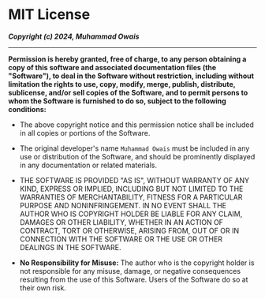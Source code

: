 # MIT License

***Copyright (c) 2024, Muhammad Owais***

---

**Permission is hereby granted, free of charge, to any person obtaining a copy of this software and associated documentation files (the "Software"), to deal in the Software without restriction, including without limitation the rights to use, copy, modify, merge, publish, distribute, sublicense, and/or sell copies of the Software, and to permit persons to whom the Software is furnished to do so, subject to the following conditions:**

- The above copyright notice and this permission notice shall be included in all copies or portions of the Software.

- The original developer's name `Muhammad Owais` must be included in any use or distribution of the Software, and should be prominently displayed in any documentation or related materials.

- THE SOFTWARE IS PROVIDED "AS IS", WITHOUT WARRANTY OF ANY KIND, EXPRESS OR IMPLIED, INCLUDING BUT NOT LIMITED TO THE WARRANTIES OF MERCHANTABILITY, FITNESS FOR A PARTICULAR PURPOSE AND NONINFRINGEMENT. IN NO EVENT SHALL THE AUTHOR WHO IS COPYRIGHT HOLDER BE LIABLE FOR ANY CLAIM, DAMAGES OR OTHER LIABILITY, WHETHER IN AN ACTION OF CONTRACT, TORT OR OTHERWISE, ARISING FROM, OUT OF OR IN CONNECTION WITH THE SOFTWARE OR THE USE OR OTHER DEALINGS IN THE SOFTWARE.

- **No Responsibility for Misuse:** The author who is the copyright holder is not responsible for any misuse, damage, or negative consequences resulting from the use of this Software. Users of the Software do so at their own risk.

